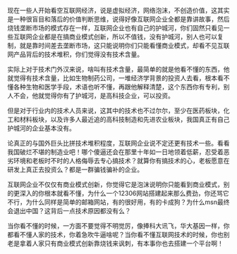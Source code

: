 <p data-pid="VW7wd3fX">现在一些人开始看空互联网经济，说是虚拟经济，网络泡沫，不创造价值，这其实是一种很盲目和落后的价值判断思维，说得好像互联网企业全都是靠讲故事，然后烧钱垄断市场的模式存在一样，互联网企业也有自己的护城河，你们固然只看见一些互联网企业都是在搞商业模式创新，所以不值钱，没有护城河，别人也可以复制，就是靠时间差去垄断市场，这只能说明你们只能看懂商业模式，却看不见互联网产品背后的技术堆积，你们觉得没有技术含量。</p><p data-pid="D_7as7yd">实际上对于技术门外汉来说，啥叫有技术含量，最简单的就是他看不懂的东西，他就觉得有技术含量，比如生物制药公司，一堆经济学背景的投资人去看，根本看不懂各种生物和医学手段，术语也听不懂，再跟他解释清楚，这个东西你有专利，别人不会，他就觉得你有了护城河，是高科技企业，可以投资。</p><p data-pid="tOV35rIF">但是对于行业内的技术人员来说，这其中的技术也不过尔尔，至少在医药板块，化工和材料板块，以及许多人最近追的高科技制造和先进农业板块，我国真正有自己护城河的企业基本没有。</p><p data-pid="QdTtwMgf">论真正的与国外巨头比拼技术堆积程度，互联网企业说不定还更有技术一些。看看我国破烂不堪的制造业吧！哪个傻逼还会在那里十年如一日地领着低薪，忍受着恶劣环境和老板时不时的人格侮辱去专心搞技术？就算你有搞技术的心，老板愿意在研发上真正去投资么？都是一群骗钱骗补的企业。</p><p data-pid="5MHYe0ci">互联网企业不仅仅有商业模式创新，你觉得它是泡沫说明你只能看到商业模式，别的更深入的你根本就看不懂，为什么一个12306网站搭建起来那么费劲，你还骂它不行，为什么同样是简单的邮箱网站，有的很好用，有的卡成狗？为什么msn最终会退出中国？这背后一点技术原因都没有么？</p><p data-pid="4EQnGGij">当你看不懂的时候，一方面不要觉得不明觉厉，像捧科大讯飞，华大基因一样，你都看不懂人家的技术，你着急吹牛逼啥呢？当你看不懂互联网技术的时候，你也别老是拿着人家只有商业模式创新靠烧钱来讽刺，有本事你也去搭建一个平台啊！</p>